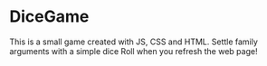 # DiceGame
This is a small game created with JS, CSS and HTML. Settle family arguments with a simple dice Roll when you refresh the web page!
